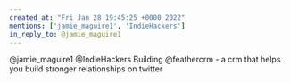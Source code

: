 ```yaml
---
created_at: "Fri Jan 28 19:45:25 +0000 2022"
mentions: ['jamie_maguire1', 'IndieHackers']
in_reply_to: @jamie_maguire1
---
```


@jamie_maguire1 @IndieHackers Building @feathercrm - a crm that helps you build stronger relationships on twitter